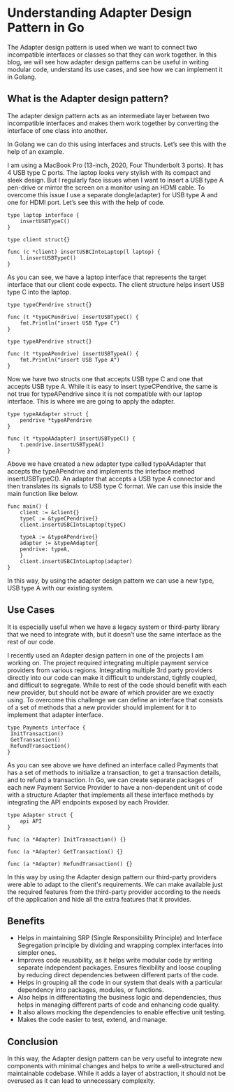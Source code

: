 # Understanding Adapter Design Pattern in Go

The Adapter design pattern is used when we want to connect two incompatible interfaces or classes so that they can work together. In this blog, we will see how adapter design patterns can be useful in writing modular code, understand its use cases, and see how we can implement it in Golang. 

## What is the Adapter design pattern?

The adapter design pattern acts as an intermediate layer between two incompatible interfaces and makes them work together by converting the interface of one class into another.

In Golang we can do this using interfaces and structs. Let’s see this with the help of an example. 

I am using a MacBook Pro (13-inch, 2020, Four Thunderbolt 3 ports). It has 4 USB type C ports. The laptop looks very stylish with its compact and sleek design. But I regularly face issues when I want to insert a USB type A pen-drive or mirror the screen on a monitor using an HDMI cable. To overcome this issue I use a separate dongle(adapter) for USB type A and one for HDMI port. Let’s see this with the help of code.

```
type laptop interface {
    insertUSBTypeC()
}

type client struct{}

func (c *client) insertUSBCIntoLaptop(l laptop) {
    l.insertUSBTypeC()
}
```

As you can see, we have a laptop interface that represents the target interface that our client code expects. The client structure helps insert USB type C into the laptop.

```
type typeCPendrive struct{}

func (t *typeCPendrive) insertUSBTypeC() {
    fmt.Println("insert USB Type C")
}

type typeAPendrive struct{}

func (t *typeAPendrive) insertUSBTypeA() {
    fmt.Println("insert USB Type A")
}
```

Now we have two structs one that accepts USB type C and one that accepts USB type A. While it is easy to insert typeCPendrive, the same is not true for typeAPendrive since it is not compatible with our laptop interface. This is where we are going to apply the adapter.

```
type typeAAdapter struct {
    pendrive *typeAPendrive
}

func (t *typeAAdapter) insertUSBTypeC() {
    t.pendrive.insertUSBTypeA()
}
```

Above we have created a new adapter type called typeAAdapter that accepts the typeAPendrive and implements the interface method insertUSBTypeC(). An adapter that accepts a USB type A connector and then translates its signals to USB type C format. We can use this inside the main function like below.

```
func main() {
    client := &client{}
    typeC := &typeCPendrive{}
    client.insertUSBCIntoLaptop(typeC)

    typeA := &typeAPendrive{}
    adapter := &typeAAdapter{
    pendrive: typeA,
    }
    client.insertUSBCIntoLaptop(adapter)
}
```

In this way, by using the adapter design pattern we can use a new type, USB type A with our existing system.

## Use Cases

It is especially useful when we have a legacy system or third-party library that we need to integrate with, but it doesn’t use the same interface as the rest of our code.

I recently used an Adapter design pattern in one of the projects I am working on. The project required integrating multiple payment service providers from various regions. Integrating multiple 3rd party providers directly into our code can make it difficult to understand, tightly coupled, and difficult to segregate. While to rest of the code should benefit with each new provider, but should not be aware of which provider are we exactly using. To overcome this challenge we can define an interface that consists of a set of methods that a new provider should implement for it to implement that adapter interface.

```
type Payments interface {
 InitTransaction()
 GetTransaction()
 RefundTransaction()
}
```

As you can see above we have defined an interface called Payments that has a set of methods to initialize a transaction, to get a transaction details, and to refund a transaction. In Go, we can create separate packages of each new Payment Service Provider to have a non-dependent unit of code with a structure Adapter that implements all these interface methods by integrating the API endpoints exposed by each Provider.

```
type Adapter struct {
    api API
}

func (a *Adapter) InitTransaction() {}

func (a *Adapter) GetTransaction() {}

func (a *Adapter) RefundTransaction() {}
```

In this way by using the Adapter design pattern our third-party providers were able to adapt to the client's requirements. We can make available just the required features from the third-party provider according to the needs of the application and hide all the extra features that it provides. 

## Benefits

* Helps in maintaining SRP (Single Responsibility Principle) and Interface Segregation principle by dividing and wrapping complex interfaces into simpler ones.
* Improves code reusability, as it helps write modular code by writing separate independent packages. 
Ensures flexibility and loose coupling by reducing direct dependencies between different parts of the code.
* Helps in grouping all the code in our system that deals with a particular dependency into packages, modules, or functions.
* Also helps in differentiating the business logic and dependencies, thus helps in managing different parts of code and enhancing code quality.
* It also allows mocking the dependencies to enable effective unit testing.
* Makes the code easier to test, extend, and manage.

## Conclusion

In this way, the Adapter design pattern can be very useful to integrate new components with minimal changes and helps to write a well-structured and maintainable codebase. While it adds a layer of abstraction, it should not be overused as it can lead to unnecessary complexity.
